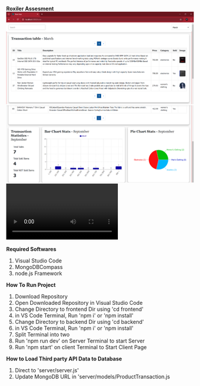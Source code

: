 **Roxiler Assesment**
![image alt](https://github.com/VikasVerma-1/Roxiler-Assesment-MERN-stack/blob/c70d2bd62d282f14d9d86a375f2ccdcfd6f821ce/Screenshot%202025-01-11%20152657.png)
![image alt](https://github.com/VikasVerma-1/Roxiler-Assesment-MERN-stack/blob/bbf8ba7fdb4bd798c46934f235382d529b9d7346/Screenshot%202025-01-11%20152745.png)
<video controls src="Roxiler Assesment Video-1.mp4" title="Title"></video>

**Required Softwares**
1. Visual Studio Code
2. MongoDBCompass
3. node.js Framework

**How To Run Project**
1. Download Repository
2. Open Downloaded Repository in Visual Studio Code
3. Change Directory to frontend Dir using 'cd frontend'
4. in VS Code Terminal, Run 'npm i' or 'npm install'
5. Change Directory to backend Dir using 'cd backend'
6. in VS Code Terminal, Run 'npm i' or 'npm install'
7. Split Terminal into two
8. Run 'npm run dev' on Server Terminal to start Server
9. Run 'npm start' on client Terminal to Start Client Page

**How to Load Third party API Data to Database**
1. Direct to 'server/server.js'
3. Update MongoDB URL in 'server/models/ProductTransaction.js
